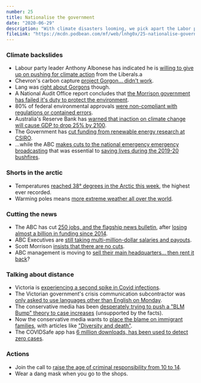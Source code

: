 ```yaml
---
number: 25
title: Nationalise the government
date: "2020-06-29"
description: "With climate disasters looming, we pick apart the Labor party's anaemic response. Then we chat about ideological cuts to the ABC and the right-wing media's take on Victorian Covid spikes."
fileLink: "https://mcdn.podbean.com/mf/web/lnhg0x/25-nationalise-government.mp3"
---
```


### Climate backslides

- Labour party leader Anthony Albonese has indicated he is [willing to give up on pushing for climate action](https://www.smh.com.au/politics/federal/labor-moves-to-end-energy-wars-with-bipartisan-national-framework-20200623-p555g1.html) from the Liberals.a
- Chevron's carbon capture [project Gorgon... didn't work](https://www.theguardian.com/australia-news/2020/jun/04/chevron-could-be-forced-to-pay-100m-for-failure-to-capture-carbon-emissions).
- Lang was [right about Gorgons](https://en.wikipedia.org/wiki/Gorgon) though.
- A National Audit Office report concludes that [the Morrison government has failed it's duty to protect the environment](https://www.theguardian.com/environment/2020/jun/25/morrison-government-has-failed-in-its-duty-to-protect-environment-auditor-general-finds). 
- 80% of federal environmental approvals [were non-compliant with regulations or contained errors](https://www.abc.net.au/news/2020-06-25/auditor-general-severe-deficiencies-environmental-protection/12393780?section=politics).
- Australia's Reserve Bank has [warned that inaction on climate change will cause GDP to drop 25% by 2100](https://www.smh.com.au/politics/federal/global-gdp-to-fall-25-per-cent-without-more-climate-action-banks-warn-20200625-p5563t.html).
- The Government has [cut funding from renewable energy research at CSIRO](https://twitter.com/CPSUnion/status/1275617458875842560).
- ...while the ABC [makes cuts to the national emergency emergency broadcasting](https://www.theguardian.com/media/2020/jun/25/abc-to-cut-national-head-of-emergency-broadcasting-position-despite-bushfires-success) that was essential to [saving lives during the 2019-20 bushfires](https://www.theguardian.com/media/2020/jun/02/australians-say-abc-saved-lives-during-summer-bushfires-royal-commission-told). 

### Shorts in the arctic

- Temperatures [reached 38° degrees in the Arctic this week](https://www.bbc.com/news/science-environment-53140069), the highest ever recorded. 
- Warming poles means [more extreme weather all over the world](https://insideclimatenews.org/news/31102018/jet-stream-climate-change-study-extreme-weather-arctic-amplification-temperature).

### Cutting the news

- The ABC has cut [250 jobs, and the flagship news bulletin](https://www.abc.net.au/news/2020-06-24/abc-announces-cuts-to-programming-and-jobs-funding/12384972), after [losing almost a billion in funding since 2014](https://www.theguardian.com/media/2020/may/04/abc-loses-793m-funding-since-2014-when-coalition-made-its-first-cuts-report).
- ABC Executives are [still taking multi-million-dollar salaries and payouts](https://www.theguardian.com/media/2019/oct/17/abc-senior-executive-bill-almost-doubles-in-a-year-due-to-termination-payments).
- Scott Morrison [insists that there are no cuts](https://www.smh.com.au/politics/federal/there-are-no-cuts-scott-morrison-rejects-criticism-of-abc-funding-levels-20200625-p5561r.html).
- ABC management is moving to [sell their main headquarters... then rent it back](https://www.smh.com.au/politics/federal/abc-to-axe-content-and-shift-staff-from-sydney-in-bid-to-save-40m-20200624-p555mb.html)?

### Talking about distance

- Victoria is [experiencing a second spike in Covid infections](https://www.theguardian.com/australia-news/audio/2020/jun/25/what-caused-victorias-covid-19-spike-and-can-it-be-contained).
- The Victorian government's crisis communication subcontractor was [only asked to use languages other than English on Monday](https://www.afr.com/politics/federal/victoria-s-failed-english-test-behind-spike-20200623-p5558g). 
- The conservative media has been [desperately trying to push a "BLM Bump" theory to case increases](https://ketanjoshi.co/2020/06/20/the-racist-response-to-anti-racist-protests-in-australia/) (unsupported by the facts).
- Now the conservative media wants to [place the blame on immigrant families](https://twitter.com/BenjaminMillar/status/1276644240030756864/photo/2), with articles like ["Diversity and death"](https://twitter.com/timsout/status/1276117127548645376).
- The COVIDSafe app has [6 million downloads, has been used to detect zero cases](https://www.smh.com.au/politics/federal/dishonest-covidsafe-app-has-not-detected-a-case-despite-6-million-downloads-20200627-p556s7.html).

### Actions

- Join the call to [raise the age of criminal responsibility from 10 to 14](https://www.raisetheage.org.au/changetherecord).
- Wear a dang mask when you go to the shops.